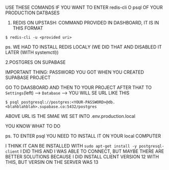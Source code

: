 USE THESE COMANDS IF YOU WANT TO ENTER redis-cli O psql OF YOUR
PRODUCTION DATBASES

1. REDIS ON UPSTASH:
COMMAND PROVIDED IN DASHBOARD, IT IS IN THIS FORMAT

`$ redis-cli -u <provided uri>`

ps.
  WE HAD TO INSTALL REDIS LOCALY (WE DID THAT AND DISABLED IT LATER (WITH systemctl))

2.POSTGRES ON SUPABASE

IMPORTANT THING: PASSWORD YOU GOT WHEN YOU
CREATED SUPABASE PROJECT

GO TO DAASBOARD AND THEN TO YOUR PROJECT
AFTER THAT TO `Settings`(left) --> `Database` -->
YOU WILL SE URL LIKE THIS

`$ psql postgresql://postgres:<YOUR-PASSWORD>@db.<blahblahblah>.supabase.co:5432/postgres`

ABOVE URL IS THE SMAE WE SET INTO .env.production.local

YOU KNOW WHAT TO DO

ps.
  TO ENTER psql YOU NEED TO INSTALL IT ON YOUR local
  COMPUTER

  I THINK IT CAN BE INSTALLED WITH `sudo apt-get install -y postgresql-client`
I DID THIS AND I WAS ABLE TO CONNECT, BUT MAYBE THERE ARE BETTER SOLUTIONS
BECAUSE I DID INSTALL CLIENT VERSION 12 WITH THIS, BUT
VERSIN ON THE SERVER WAS 13